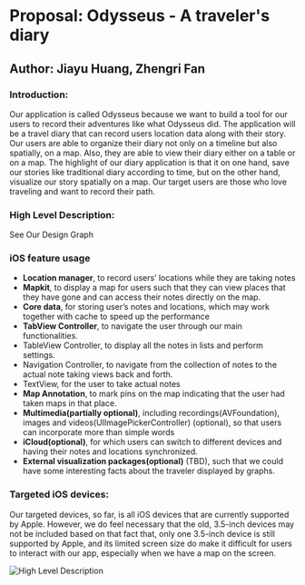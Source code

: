 # Proposal: Odysseus - A traveler's diary
## Author: Jiayu Huang, Zhengri Fan
### Introduction:
Our application is called Odysseus because we want to build a tool for our users to record their adventures like what Odysseus did. The application will be a travel diary that can record users location data along with their story. Our users are able to organize their diary not only on a timeline but also spatially, on a map. Also, they are able to view their diary either on a table or on a map. The highlight of our diary application is that it on one hand, save our stories like traditional diary according to time, but on the other hand, visualize our story spatially on a map. Our target users are those who love traveling and want to record their path.

### High Level Description:
See Our Design Graph

### iOS feature usage
- **Location manager**, to record users’ locations while they are taking notes
- **Mapkit**, to display a map for users such that they can view places that they have gone and can access their notes directly on the map.
- **Core data**, for storing user’s notes and locations, which may work together with cache to speed up the performance
- **TabView Controller**, to navigate the user through our main functionalities.
- TableView Controller, to display all the notes in lists and perform settings.
- Navigation Controller, to navigate from the collection of notes to the actual note taking views back and forth.
- TextView, for the user to take actual notes
- **Map Annotation**, to mark pins on the map indicating that the user had taken maps in that place.
- **Multimedia(partially optional)**, including recordings(AVFoundation), images and videos(UIImagePickerController) (optional), so that users can incorporate more than simple words
- **iCloud(optional)**, for which users can switch to different devices and having their notes and locations synchronized.
- **External visualization packages(optional)** (TBD), such that we could have some interesting facts about the traveler displayed by graphs.



### Targeted iOS devices:
Our targeted devices, so far, is all iOS devices that are currently supported by Apple. However, we do feel necessary that the old, 3.5-inch devices may not be included based on that fact that, only one 3.5-inch device is still supported by Apple, and its limited screen size do make it difficult for users to interact with our app, especially when we have a map on the screen. 

![High Level Description](./design.PNG) 


